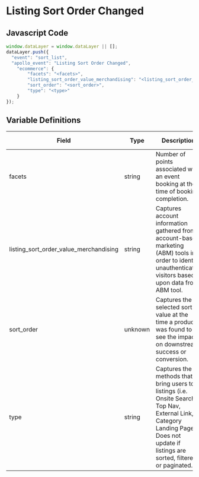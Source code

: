 # Listing Sort Order Changed

### 

## Javascript Code
```js
window.dataLayer = window.dataLayer || [];
dataLayer.push({
  "event": "sort_list",
  "apollo_event": "Listing Sort Order Changed",
    "ecommerce": {
        "facets": "<facets>",
        "listing_sort_order_value_merchandising": "<listing_sort_order_value_merchandising>",
        "sort_order": "<sort_order>",
        "type": "<type>"
    }
});
```

## Variable Definitions

|Field|Type|Description|Example|Pattern|Min Length|Max Length|Minimum|Maximum|Multiple Of|
| --- | --- | --- | --- | --- | --- | --- | --- | --- | --- |
|facets|string|Number of points associated with an event booking at the time of booking completion.|sort\~price ascending\|color\~green\|size\~medium|||||||
|listing_sort_order_value_merchandising|string|Captures account information gathered from account-based marketing \(ABM\) tools in order to identify unauthenticated visitors based upon data from ABM tool.|high-low, low-high, nearest-farthest, a-z, newest-oldest|||||||
|sort_order|unknown|Captures the selected sort value at the time a product was found to see the impact on downstream success or conversion.|high-low, low-high, nearest-farthest, a-z, newest-oldest|||||||
|type|string|Captures the methods that bring users to listings \(i.e. Onsite Search, Top Nav, External Link, Category Landing Page\). Does not update if listings are sorted, filtered, or paginated.|Product, Location, Event, Room, Content|||||||





